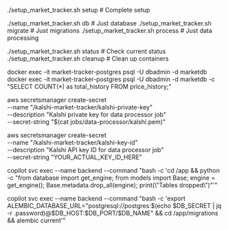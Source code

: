 ./setup_market_tracker.sh setup    # Complete setup

./setup_market_tracker.sh db       # Just database
./setup_market_tracker.sh migrate  # Just migrations
./setup_market_tracker.sh process  # Just data processing

./setup_market_tracker.sh status    # Check current status
./setup_market_tracker.sh cleanup   # Clean up containers

docker exec -it market-tracker-postgres psql -U dbadmin -d marketdb
docker exec -it market-tracker-postgres psql -U dbadmin -d marketdb -c "SELECT COUNT(*) as total_history FROM price_history;"

aws secretsmanager create-secret \
    --name "/kalshi-market-tracker/kalshi-private-key" \
    --description "Kalshi private key for data processor job" \
    --secret-string "$(cat jobs/data-processor/kalshi.pem)"


aws secretsmanager create-secret \
    --name "/kalshi-market-tracker/kalshi-key-id" \
    --description "Kalshi API key ID for data processor job" \
    --secret-string "YOUR_ACTUAL_KEY_ID_HERE"


copilot svc exec --name backend --command "bash -c 'cd /app && python -c \"from database import get_engine; from models import Base; engine = get_engine(); Base.metadata.drop_all(engine); print(\\\"Tables dropped\\\")\"'"

copilot svc exec --name backend --command "bash -c 'export ALEMBIC_DATABASE_URL=\"postgresql://postgres:\$(echo \$DB_SECRET | jq -r .password)@\$DB_HOST:\$DB_PORT/\$DB_NAME\" && cd /app/migrations && alembic current'"